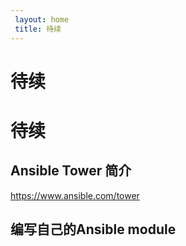 ```yaml
---
 layout: home
 title: 待续
---
```


# 待续
# 待续


## Ansible Tower 简介

https://www.ansible.com/tower



## 编写自己的Ansible module







